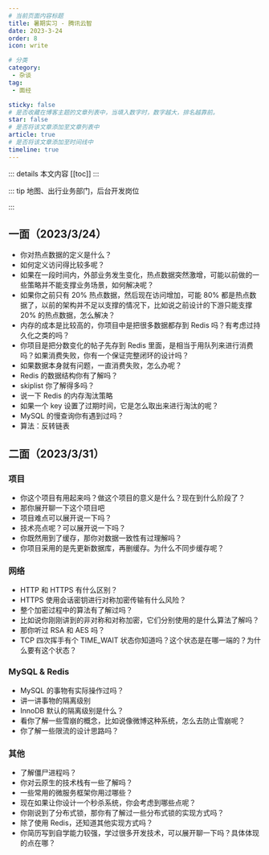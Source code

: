 ```yaml
---
# 当前页面内容标题
title: 暑期实习 - 腾讯云智
date: 2023-3-24
order: 8
icon: write

# 分类
category:
 - 杂谈
tag:
 - 面经

sticky: false
# 是否收藏在博客主题的文章列表中，当填入数字时，数字越大，排名越靠前。
star: false
# 是否将该文章添加至文章列表中
article: true
# 是否将该文章添加至时间线中
timeline: true
---
```


::: details 本文内容
[[toc]]
:::


::: tip 地图、出行业务部门，后台开发岗位

:::

## 一面（2023/3/24）

- 你对热点数据的定义是什么？
- 如何定义访问得比较多呢？
- 如果在一段时间内，外部业务发生变化，热点数据突然激增，可能以前做的一些策略并不能支撑业务场景，如何解决呢？
- 如果你之前只有 20% 热点数据，然后现在访问增加，可能 80% 都是热点数据了，以前的架构并不足以支撑的情况下，比如说之前设计的下游只能支撑 20% 的热点数据，怎么解决？
- 内存的成本是比较高的，你项目中是把很多数据都存到 Redis 吗？有考虑过持久化之类的吗？
- 你项目是把分数变化的帖子先存到 Redis 里面，是相当于用队列来进行消费吗？如果消费失败，你有一个保证完整闭环的设计吗？
- 如果数据本身就有问题，一直消费失败，怎么办呢？
- Redis 的数据结构你有了解吗？
- skiplist 你了解得多吗？
- 说一下 Redis 的内存淘汰策略
- 如果一个 key 设置了过期时间，它是怎么取出来进行淘汰的呢？
- MySQL 的慢查询你有遇到过吗？
- 算法：反转链表

## 二面（2023/3/31）

### 项目

- 你这个项目有用起来吗？做这个项目的意义是什么？现在到什么阶段了？
- 那你展开聊一下这个项目吧
- 项目难点可以展开说一下吗？
- 技术亮点呢？可以展开说一下吗？
- 你既然用到了缓存，那你对数据一致性有过理解吗？
- 你项目采用的是先更新数据库，再删缓存。为什么不同步缓存呢？

### 网络

- HTTP 和 HTTPS 有什么区别？
- HTTPS 使用会话密钥进行对称加密传输有什么风险？
- 整个加密过程中的算法有了解过吗？
- 比如说你刚刚讲到的非对称和对称加密，它们分别使用的是什么算法了解吗？
- 那你听过 RSA 和 AES 吗？
- TCP 四次挥手有个 TIME_WAIT 状态你知道吗？这个状态是在哪一端的？为什么要有这个状态？

### MySQL & Redis

- MySQL 的事物有实际操作过吗？
- 讲一讲事物的隔离级别
- InnoDB 默认的隔离级别是什么？
- 看你了解一些雪崩的概念，比如说像微博这种系统，怎么去防止雪崩呢？
- 你了解一些限流的设计思路吗？

### 其他

- 了解僵尸进程吗？
- 你对云原生的技术栈有一些了解吗？
- 一些常用的微服务框架你用过哪些？
- 现在如果让你设计一个秒杀系统，你会考虑到哪些点呢？
- 你刚说到了分布式锁，那你有了解过一些分布式锁的实现方式吗？
- 除了使用 Redis，还知道其他实现方式吗？
- 你简历写到自学能力较强，学过很多开发技术，可以展开聊一下吗？具体体现的点在哪？

